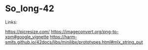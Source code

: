 # So_long-42

Links:

https://picresize.com/
https://imageconvert.org/png-to-xpm#google_vignette
https://harm-smits.github.io/42docs/libs/minilibx/prototypes.html#mlx_string_put
